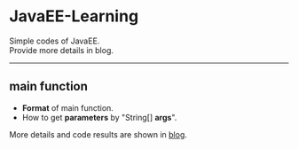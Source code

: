 # JavaEE-Learning
Simple codes of JavaEE.  
Provide more details in blog.

---

## main function
- **Format** of main function.
- How to get **parameters** by "String[] **args**".  

More details and code results are shown in [blog](http://blog.csdn.net/Sarah_Qu/article/details/79559531).

